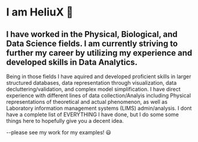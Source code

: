 # I am HeliuX 👋

## I have worked in the Physical, Biological, and Data Science fields.  I am currently striving to further my career by utilizing my experience and developed skills in Data Analytics.

Being in those fields I have aquired and developed proficient skills in larger structured databases, data representation through visualization, data decluttering/validation, and complex model simplification. I have direct experience with different lines of data collection/Analyis including Physical representations of theoretical and actual phenomenon, as well as Laboratory information management systems (LIMS) admin/analysis. I dont have a complete list of EVERYTHING I have done, but I do some some things here to hopefully give you a decent idea.


--please see my work for my examples! 😃
